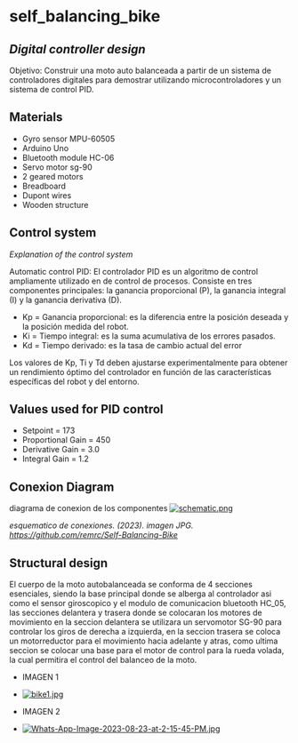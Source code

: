 # self_balancing_bike

## _Digital controller design_
Objetivo: Construir una moto auto balanceada a partir de un sistema de controladores digitales para demostrar utilizando microcontroladores y un sistema de control PID.

## Materials
- Gyro sensor MPU-60505
- Arduino Uno
- Bluetooth module HC-06
- Servo motor sg-90
- 2 geared motors
- Breadboard
- Dupont wires
-	Wooden structure

## Control system
_Explanation of the control system_

Automatic control PID: El controlador PID es un algoritmo de control ampliamente utilizado en de control de procesos. Consiste en tres componentes principales: la ganancia proporcional (P), la ganancia integral (I) y la ganancia derivativa (D).

- Kp = Ganancia proporcional: es la diferencia entre la posición deseada y la posición medida del robot.
- Ki = Tiempo integral: es la suma acumulativa de los errores pasados.
- Kd = Tiempo derivado: es la tasa de cambio actual del error

Los valores de Kp, Ti y Td deben ajustarse experimentalmente para obtener un rendimiento óptimo del controlador en función de las características específicas del robot y del entorno.

## Values ​​used for PID control
- Setpoint = 173
- Proportional Gain = 450
- Derivative Gain = 3.0
- Integral Gain = 1.2

## Conexion Diagram
diagrama de conexion de los componentes
[![schematic.png](https://i.postimg.cc/KcNvSL5y/schematic.png)](https://postimg.cc/F1YQ0YqP)

_esquematico de conexiones. (2023). imagen JPG. https://github.com/remrc/Self-Balancing-Bike_

## Structural design
El cuerpo de la moto autobalanceada se conforma de 4 secciones esenciales, siendo la base principal donde se alberga al controlador asi como el sensor giroscopico y el modulo de comunicacion bluetooth HC_05, las secciones delantera y trasera donde se colocaran los motores de movimiento en la seccion delantera se utilizara un servomotor SG-90 para controlar los giros de derecha a izquierda, en la seccion trasera se coloca un motorreductor para el movimiento hacia adelante y atras, como ultima seccion se colocar una base para el motor de control para la rueda volada, la cual permitira el control del balanceo de la moto.
- IMAGEN 1
- [![bike1.jpg](https://i.postimg.cc/DZYh0QpW/bike1.jpg)](https://postimg.cc/2bvMXWDm)

- IMAGEN 2
- [![Whats-App-Image-2023-08-23-at-2-15-45-PM.jpg](https://i.postimg.cc/sg9R7C0C/Whats-App-Image-2023-08-23-at-2-15-45-PM.jpg)](https://postimg.cc/G42NnVCX)
